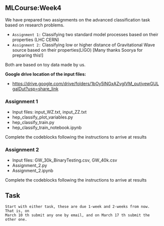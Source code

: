 ## MLCourse:Week4

We have prepared two assignments on the advanced classification task based on research problems.
- ```Assignment 1:``` Classifying two standard model processes based on their properties (LHC CERN)
- ```Assignment 2:``` Classifying low or higher distance of Gravitational Wave source based on their properties(LIGO) [Many thanks Soorya for preparing this!]

Both are based on toy data made by us.

**Google drive location of the input files:**
- https://drive.google.com/drive/folders/1bOy5lNGxAZvgIVM_putjvewGULgaIDut?usp=share_link




### Assignment 1
 - Input files: input_WZ.txt, input_ZZ.txt
 - hep_classify_plot_variables.py
 - hep_classify_train.py
 - hep_classify_train_notebook.ipynb
 
Complete the codeblocks following the instructions to arrive at results

### Assignment 2
 - Input files: GW_30k_BinaryTesting.csv, GW_40k.csv
 - Assignment_2.py
 - Assignment_2.ipynb

Complete the codeblocks following the instructions to arrive at results


## Task

```
Start with either task, these are due 1-week and 2-weeks from now. That is, on
March 10 th submit any one by email, and on March 17 th submit the other one.

```
